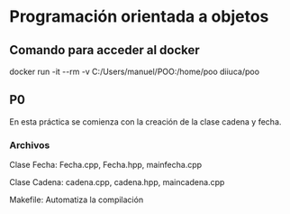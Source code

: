 # Programación orientada a objetos

## Comando para acceder al docker 

docker run -it --rm -v C:/Users/manuel/POO:/home/poo diiuca/poo

## P0

En esta práctica se comienza con la creación de la clase cadena y fecha.

### Archivos
Clase Fecha: Fecha.cpp, Fecha.hpp, mainfecha.cpp

Clase Cadena: cadena.cpp, cadena.hpp, maincadena.cpp

Makefile: Automatiza la compilación